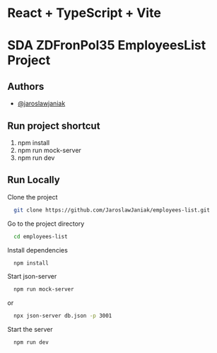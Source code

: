 # React + TypeScript + Vite

# SDA ZDFronPol35 EmployeesList Project

## Authors

- [@jaroslawjaniak](https://github.com/JaroslawJaniak/)

## Run project shortcut

1. npm install
2. npm run mock-server
3. npm run dev

## Run Locally

Clone the project

```bash
  git clone https://github.com/JaroslawJaniak/employees-list.git
```

Go to the project directory

```bash
  cd employees-list
```

Install dependencies

```bash
  npm install
```

Start json-server

```bash
  npm run mock-server
```

or

```bash
  npx json-server db.json -p 3001
```

Start the server

```bash
  npm run dev
```
